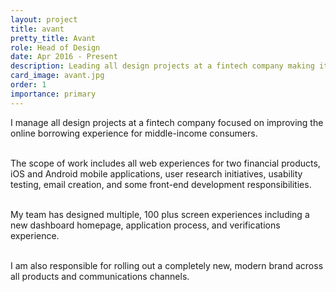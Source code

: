 ```yaml
---
layout: project
title: avant
pretty_title: Avant
role: Head of Design
date: Apr 2016 - Present
description: Leading all design projects at a fintech company making it easier for middle-income consumers to borrow money online.
card_image: avant.jpg
order: 1
importance: primary
---
```


I manage all design projects at a fintech company focused on improving the online borrowing experience for middle-income consumers.<br><br>

The scope of work includes all web experiences for two financial products, iOS and Android mobile applications, user research initiatives, usability testing, email creation, and some front-end development responsibilities.<br><br>

My team has designed multiple, 100 plus screen experiences including a new dashboard homepage, application process, and verifications experience. <br><br>

I am also responsible for rolling out a completely new, modern brand across all products and communications channels.

